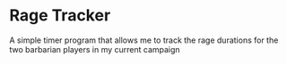 # Rage Tracker
A simple timer program that allows me to track the rage durations for the two barbarian players in my current campaign
